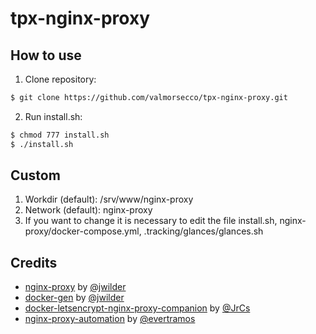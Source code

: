 # tpx-nginx-proxy

## How to use

1. Clone repository:

```bash
$ git clone https://github.com/valmorsecco/tpx-nginx-proxy.git
```

2. Run install.sh:

```bash
$ chmod 777 install.sh
$ ./install.sh
```

## Custom

1. Workdir (default): /srv/www/nginx-proxy
2. Network (default): nginx-proxy
3. If you want to change it is necessary to edit the file install.sh, nginx-proxy/docker-compose.yml, .tracking/glances/glances.sh

## Credits
- [nginx-proxy](https://github.com/nginx-proxy/nginx-proxy) by [@jwilder](https://github.com/jwilder)
- [docker-gen](https://github.com/jwilder/docker-gen) by [@jwilder](https://github.com/jwilder)
- [docker-letsencrypt-nginx-proxy-companion](https://github.com/JrCs/docker-letsencrypt-nginx-proxy-companion) by
 [@JrCs](https://github.com/JrCs)
- [nginx-proxy-automation](https://github.com/evertramos/nginx-proxy-automation) by [@evertramos](https://github.com/evertramos)
